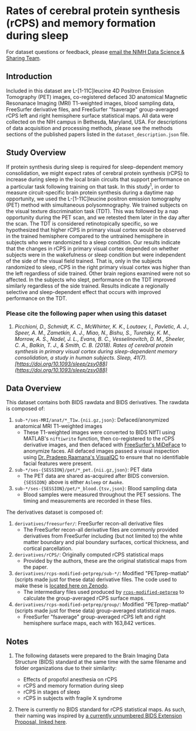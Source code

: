 # Rates of cerebral protein synthesis (rCPS) and memory formation during sleep

For dataset questions or feedback, please [email the NIMH Data Science & Sharing Team](mailto:nimhdsst@mail.nih.gov).

## Introduction

Included in this dataset are L-[1-11C]leucine 4D Positron Emission Tomography (PET) images, co-registered defaced 3D anatomical Magnetic Resonanace Imaging (MRI) T1-weighted images, blood sampling data, FreeSurfer derivative files, and FreeSurfer "fsaverage" group-averaged rCPS left and right hemisphere surface statistical maps. All data were collected on the NIH campus in Bethesda, Maryland, USA. For descriptions of data acquisition and processing methods, please see the methods sections of the published papers listed in the `dataset_description.json` file.

## Study Overview

If protein synthesis during sleep is required for sleep-dependent memory consolidation, we might expect rates of cerebral protein synthesis (rCPS) to increase during sleep in the local brain circuits that support performance on a particular task following training on that task. In this study<sup>1</sup>, in order to measure circuit-specific brain protein synthesis during a daytime nap opportunity, we used the L-[1-11C]leucine positron emission tomography (PET) method with simultaneous polysomnography. We trained subjects on the visual texture discrimination task (TDT). This was followed by a nap opportunity during the PET scan, and we retested them later in the day after the scan. The TDT is considered retinotopically specific, so we hypothesized that higher rCPS in primary visual cortex would be observed in the trained hemisphere compared to the untrained hemisphere in subjects who were randomized to a sleep condition. Our results indicate that the changes in rCPS in primary visual cortex depended on whether subjects were in the wakefulness or sleep condition but were independent of the side of the visual field trained. That is, only in the subjects randomized to sleep, rCPS in the right primary visual cortex was higher than the left regardless of side trained. Other brain regions examined were not so affected. In the subjects who slept, performance on the TDT improved similarly regardless of the side trained. Results indicate a regionally selective and sleep-dependent effect that occurs with improved performance on the TDT.

### Please cite the following paper when using this dataset

1. *Picchioni, D., Schmidt, K. C., McWhirter, K. K., Loutaev, I., Pavletic, A. J., Speer, A. M., Zametkin, A. J., Miao, N., Bishu, S., Turetsky, K. M., Morrow, A. S., Nadel, J. L., Evans, B. C., Vesselinovitch, D. M., Sheeler, C. A., Balkin, T. J., & Smith, C. B. (2018). Rates of cerebral protein synthesis in primary visual cortex during sleep-dependent memory consolidation, a study in human subjects. Sleep, 41(7). [https://doi.org/10.1093/sleep/zsy088](https://doi.org/10.1093/sleep/zsy088)*

## Data Overview

This dataset contains both BIDS rawdata and BIDS derivatives. The rawdata is composed of:

1. `sub-*/ses-MRI/anat/*_T1w.{nii.gz,json}`: Defaced/anonymized anatomical MRI T1-weighted images
    - These T1-weighted images were converted to BIDS NIfTI using MATLAB's `niftiwrite` function, then co-registered to the rCPS derivative images, and then defaced with [FreeSurfer's MiDeFace](https://surfer.nmr.mgh.harvard.edu/fswiki/MiDeFace) to anonymize faces. All defaced images passed a visual inspection using [Dr. Pradeep Raamana's VisualQC](https://github.com/raamana/visualqc) to ensure that no identifiable facial features were present.
2. `sub-*/ses-{SESSION}/pet/*_pet.{nii.gz,json}`: PET data
    - The PET data are shared as-acquired after BIDS conversion. `{SESSION}` above is either `Asleep` or `Awake`.
3. `sub-*/ses-{SESSION}/pet/*_blood.{tsv,json}`: Blood sampling data
    - Blood samples were measured throughout the PET sessions. The timing and measurements are recorded in these files.

The derivatives dataset is composed of:

1. `derivatives/freesurfer/`: FreeSurfer recon-all derivative files
    - The FreeSurfer recon-all derivative files are commonly provided derivatives from FreeSurfer including (but not limited to) the white matter boundary and pial boundary surfaces, cortical thickness, and cortical parcellation.
2. `derivatives/rCPS/`: Originally computed rCPS statistical maps
    - Provided by the authors, these are the original statistical maps from the paper.
3. `derivatives/rcps-modified-petprep/sub-*/`: Modified "PETprep-matlab" (scripts made just for these data) derivative files. The code used to make these is [located here on Zenodo](https://doi.org/10.5281/zenodo.7768340).
    - The intermediary files used produced by [`rcps-modified-petprep`](https://doi.org/10.5281/zenodo.7768340) to calculate the group-averaged rCPS surface maps.
4. `derivatives/rcps-modified-petprep/group/`: Modified "PETprep-matlab" (scripts made just for these data) group-averaged statistical maps.
    - FreeSurfer "fsaverage" group-averaged rCPS left and right hemisphere surface maps, each with 163,842 vertices.

## Notes

1. The following datasets were prepared to the Brain Imaging Data Structure (BIDS) standard at the same time with the same filename and folder organizations due to their similarity:

    - Effects of propofol anesthesia on rCPS
    - rCPS and memory formation during sleep
    - rCPS in stages of sleep
    - rCPS in subjects with fragile X syndrome

2. There is currently no BIDS standard for rCPS statistical maps. As such, their naming was inspired by [a currently unnumbered BIDS Extension Proposal, linked here](https://docs.google.com/document/d/1KHzp-yk8KXvkUIhtN71WU0m4P4kKT9C1yvI-i9_kNeY/edit?usp=sharing).
